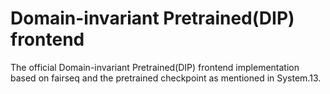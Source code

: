 # Domain-invariant Pretrained(DIP) frontend
The official Domain-invariant Pretrained(DIP) frontend implementation based on fairseq and the pretrained checkpoint as mentioned in System.13.

